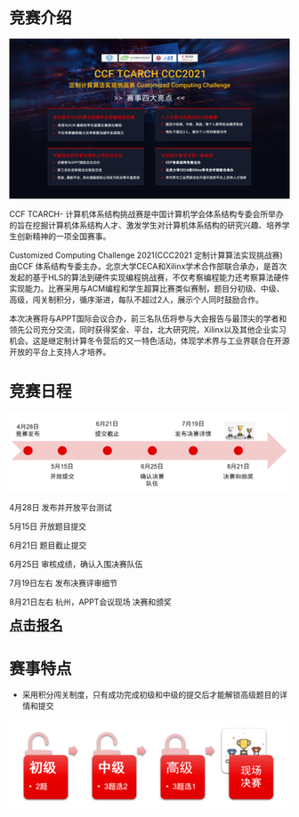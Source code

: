 # 竞赛介绍

![](./images/cover_new2.JPG)

CCF TCARCH- 计算机体系结构挑战赛是中国计算机学会体系结构专委会所举办的旨在挖掘计算机体系结构人才、激发学生对计算机体系结构的研究兴趣、培养学生创新精神的一项全国赛事。

Customized Computing Challenge 2021(CCC2021 定制计算算法实现挑战赛)由CCF 体系结构专委主办，北京大学CECA和Xilinx学术合作部联合承办，是首次发起的基于HLS的算法到硬件实现编程挑战赛，不仅考察编程能力还考察算法硬件实现能力。比赛采用与ACM编程和学生超算比赛类似赛制，题目分初级、中级、高级，闯关制积分，循序渐进，每队不超过2人，展示个人同时鼓励合作。

本次决赛将与APPT国际会议合办，前三名队伍将参与大会报告与最顶尖的学者和领先公司充分交流，同时获得奖金、平台，北大研究院，Xilinx以及其他企业实习机会。这是继定制计算冬令营后的又一特色活动，体现学术界与工业界联合在开源开放的平台上支持人才培养。

# 竞赛日程

![](./images/timeline.png)

4月28日    发布并开放平台测试

5月15日    开放题目提交

6月21日    题目截止提交

6月25日   审核成绩，确认入围决赛队伍

7月19日左右  发布决赛评审细节

8月21日左右  杭州，APPT会议现场 决赛和颁奖

<a href="https://github.com/xupsh/ccc2021/tree/main/docs"><font size="5" ><strong>点击报名</strong></font></a>

# 赛事特点
+ 采用积分闯关制度，只有成功完成初级和中级的提交后才能解锁高级题目的详情和提交

![](./images/feature_1.png)
